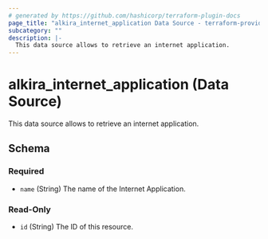 ```yaml
---
# generated by https://github.com/hashicorp/terraform-plugin-docs
page_title: "alkira_internet_application Data Source - terraform-provider-alkira"
subcategory: ""
description: |-
  This data source allows to retrieve an internet application.
---
```


# alkira_internet_application (Data Source)

This data source allows to retrieve an internet application.



<!-- schema generated by tfplugindocs -->
## Schema

### Required

- `name` (String) The name of the Internet Application.

### Read-Only

- `id` (String) The ID of this resource.
